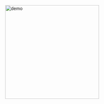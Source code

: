 <img src="https://github.com/clydeatuic/Android_MyTaskv2/blob/master/taskv2demo.gif" alt="demo" height="300">
